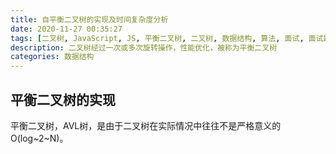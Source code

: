 ```yaml
---
title: 自平衡二叉树的实现及时间复杂度分析
date: 2020-11-27 00:35:27
tags: [二叉树, JavaScript, JS, 平衡二叉树, 二叉树, 数据结构, 算法, 面试, 面试题, 优化, 二叉树的优化, 时间复杂度]
description: 二叉树经过一次或多次旋转操作，性能优化，被称为平衡二叉树
categories: 数据结构
---
```


## 平衡二叉树的实现

平衡二叉树，AVL树，是由于二叉树在实际情况中往往不是严格意义的O(log~2~N)。

